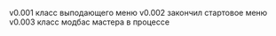 v0.001  класс выподающего меню
v0.002  закончил стартовое меню
v0.003  класс модбас мастера в процессе